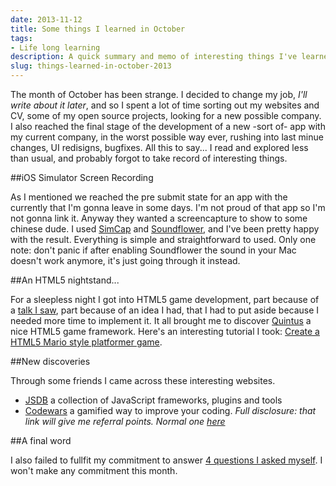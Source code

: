 ```yaml
---
date: 2013-11-12
title: Some things I learned in October
tags:
- Life long learning
description: A quick summary and memo of interesting things I've learned in October - iOS screen capture, HTML5 game development, ways to improve your coding.
slug: things-learned-in-october-2013
---
```


The month of October has been strange. I decided to change my job, _I'll write about it later_, and so I spent a lot of time sorting out my websites and CV, some of my open source projects, looking for a new possible company. I also reached the final stage of the development of a new -sort of- app with my current company, in the worst possible way ever, rushing into last minue changes, UI redisigns, bugfixes. All this to say... I read and explored less than usual, and probably forgot to take record of interesting things.

##iOS Simulator Screen Recording

As I mentioned we reached the pre submit state for an app with the currently that I'm gonna leave in some days. I'm not proud of that app so I'm not gonna link it. Anyway they wanted a screencapture to show to some chinese dude. I used [SimCap](http://www.jaml.co.uk/simcap/) and [Soundflower](http://cycling74.com/products/soundflower/), and I've been pretty happy with the result. Everything is simple and straightforward to used. Only one note: don't panic if after enabling Soundflower the sound in your Mac doesn't work anymore, it's just going through it instead.

##An HTML5 nightstand...

For a sleepless night I got into HTML5 game development, part because of a [talk I saw](http://www.youtube.com/watch?v=CV5TA2aXXaQ), part because of an idea I had, that I had to put aside because I needed more time to implement it. It all brought me to discover [Quintus](https://github.com/cykod/Quintus) a nice HTML5 game framework. Here's an interesting tutorial I took: [Create a HTML5 Mario style platformer game](http://www.gamedevacademy.org/create-a-html5-mario-style-platformer-game/).

##New discoveries

Through some friends I came across these interesting websites.

* [JSDB](http://www.jsdb.io/?sort=trending) a collection of JavaScript frameworks, plugins and tools
* [Codewars](http://www.codewars.com/r/-u60aA) a gamified way to improve your coding. _Full disclosure: that link will give me referral points. Normal one [here](http://www.codewars.com/)_

##A final word

I also failed to fullfit my commitment to answer [4 questions I asked myself](https://mokacoding.com/blog/2013-10-06-october-questions). I won't make any commitment this month.
